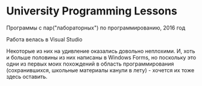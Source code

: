 # University Programming Lessons
Программы с пар("лабораторных") по программированию, 2016 год

Работа велась в Visual Studio

Некоторые из них на удивление оказались довольно неплохими. И, хоть и больше половины из них написаны в Windows Forms, но поскольку это одни из первых моих похождений в область программирования (сохранившихся, школьные материалы канули в лету) - хочется их тоже здесь оставить.
